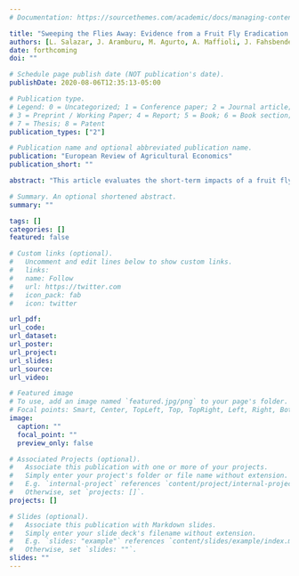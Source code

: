 ```yaml
---
# Documentation: https://sourcethemes.com/academic/docs/managing-content/

title: "Sweeping the Flies Away: Evidence from a Fruit Fly Eradication Program"
authors: [L. Salazar, J. Aramburu, M. Agurto, A. Maffioli, J. Fahsbender]
date: forthcoming
doi: ""

# Schedule page publish date (NOT publication's date).
publishDate: 2020-08-06T12:35:13-05:00

# Publication type.
# Legend: 0 = Uncategorized; 1 = Conference paper; 2 = Journal article;
# 3 = Preprint / Working Paper; 4 = Report; 5 = Book; 6 = Book section;
# 7 = Thesis; 8 = Patent
publication_types: ["2"]

# Publication name and optional abbreviated publication name.
publication: "European Review of Agricultural Economics"
publication_short: ""

abstract: "This article evaluates the short-term impacts of a fruit fly integrated pest management program in Peru. Exploiting arbitrary variation in the program's intervention borders, we use a geographical regression discontinuity design to identify the program's effects on agricultural outcomes. Pre-treatment balance tests show that producer and farm- level pre-treatment characteristics evolve smoothly at the intervention border. Results indicate that farmers within treated areas improved pest knowledge and are more likely to implement prevention and control practices. Also, they increased fruit production and sales. Our findings are confirmed by placebo tests and are robust to alternative regression discontinuity bandwidths and polynomials."

# Summary. An optional shortened abstract.
summary: ""

tags: []
categories: []
featured: false

# Custom links (optional).
#   Uncomment and edit lines below to show custom links.
#   links:
#   name: Follow
#   url: https://twitter.com
#   icon_pack: fab
#   icon: twitter

url_pdf:
url_code:
url_dataset:
url_poster:
url_project:
url_slides:
url_source:
url_video:

# Featured image
# To use, add an image named `featured.jpg/png` to your page's folder. 
# Focal points: Smart, Center, TopLeft, Top, TopRight, Left, Right, BottomLeft, Bottom, BottomRight.
image:
  caption: ""
  focal_point: ""
  preview_only: false

# Associated Projects (optional).
#   Associate this publication with one or more of your projects.
#   Simply enter your project's folder or file name without extension.
#   E.g. `internal-project` references `content/project/internal-project/index.md`.
#   Otherwise, set `projects: []`.
projects: []

# Slides (optional).
#   Associate this publication with Markdown slides.
#   Simply enter your slide deck's filename without extension.
#   E.g. `slides: "example"` references `content/slides/example/index.md`.
#   Otherwise, set `slides: ""`.
slides: ""
---
```

